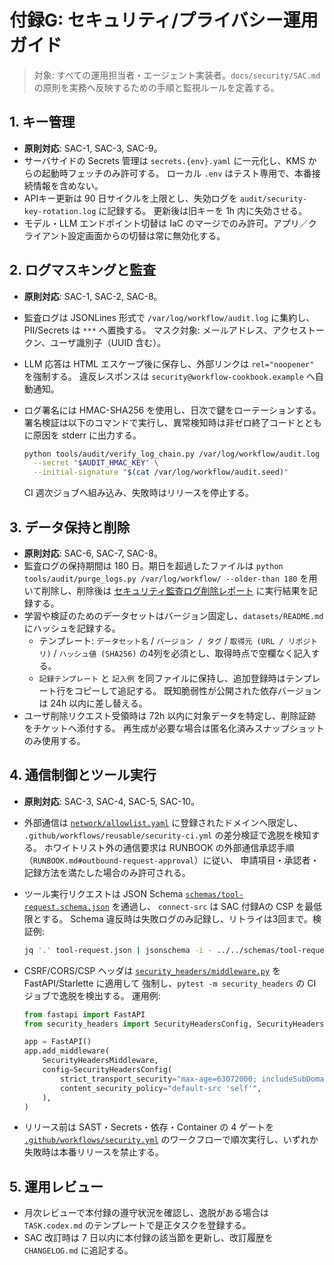 # 付録G: セキュリティ/プライバシー運用ガイド

> 対象: すべての運用担当者・エージェント実装者。`docs/security/SAC.md` の原則を実務へ反映するための手順と監視ルールを定義する。

## 1. キー管理

- **原則対応**: SAC-1, SAC-3, SAC-9。
- サーバサイドの Secrets 管理は `secrets.{env}.yaml` に一元化し、KMS からの起動時フェッチのみ許可する。
  ローカル `.env` はテスト専用で、本番接続情報を含めない。
- APIキー更新は 90 日サイクルを上限とし、失効ログを `audit/security-key-rotation.log` に記録する。
  更新後は旧キーを 1h 内に失効させる。
- モデル・LLM エンドポイント切替は IaC のマージでのみ許可。アプリ／クライアント設定画面からの切替は常に無効化する。

## 2. ログマスキングと監査

- **原則対応**: SAC-1, SAC-2, SAC-8。
- 監査ログは JSONLines 形式で `/var/log/workflow/audit.log` に集約し、PII/Secrets は `***` へ置換する。
  マスク対象: メールアドレス、アクセストークン、ユーザ識別子（UUID 含む）。
- LLM 応答は HTML エスケープ後に保存し、外部リンクは `rel="noopener"` を強制する。
  違反レスポンスは `security@workflow-cookbook.example` へ自動通知。
- ログ署名には HMAC-SHA256 を使用し、日次で鍵をローテーションする。
  署名検証は以下のコマンドで実行し、異常検知時は非ゼロ終了コードとともに原因を stderr に出力する。

  ```bash
  python tools/audit/verify_log_chain.py /var/log/workflow/audit.log \
    --secret "$AUDIT_HMAC_KEY" \
    --initial-signature "$(cat /var/log/workflow/audit.seed)"
  ```

  CI 週次ジョブへ組み込み、失敗時はリリースを停止する。

## 3. データ保持と削除

- **原則対応**: SAC-6, SAC-7, SAC-8。
- 監査ログの保持期間は 180 日。期日を超過したファイルは
  `python tools/audit/purge_logs.py /var/log/workflow/ --older-than 180`
  を用いて削除し、削除後は
  [セキュリティ監査ログ削除レポート](../reports/security-retention.md)
  に実行結果を記録する。
- 学習や検証のためのデータセットはバージョン固定し、`datasets/README.md` にハッシュを記録する。
  - テンプレート: `データセット名` / `バージョン / タグ` /
    `取得元 (URL / リポジトリ)` / `ハッシュ値 (SHA256)` の4列を必須とし、取得時点で空欄なく記入する。
  - `記録テンプレート` と `記入例` を同ファイルに保持し、追加登録時はテンプレート行をコピーして追記する。
    既知脆弱性が公開された依存バージョンは 24h 以内に差し替える。
- ユーザ削除リクエスト受領時は 72h 以内に対象データを特定し、削除証跡をチケットへ添付する。
  再生成が必要な場合は匿名化済みスナップショットのみ使用する。

## 4. 通信制御とツール実行

- **原則対応**: SAC-3, SAC-4, SAC-5, SAC-10。
- 外部通信は [`network/allowlist.yaml`](../../network/allowlist.yaml) に登録されたドメインへ限定し、
  `.github/workflows/reusable/security-ci.yml` の差分検証で逸脱を検知する。
  ホワイトリスト外の通信要求は RUNBOOK の外部通信承認手順（`RUNBOOK.md#outbound-request-approval`）に従い、
  申請項目・承認者・記録方法を満たした場合のみ許可される。
- ツール実行リクエストは JSON Schema [`schemas/tool-request.schema.json`](../../schemas/tool-request.schema.json) を通過し、
  `connect-src` は SAC 付録Aの CSP を最低限とする。
  Schema 違反時は失敗ログのみ記録し、リトライは3回まで。検証例:

  ```bash
  jq '.' tool-request.json | jsonschema -i - ../../schemas/tool-request.schema.json
  ```

- CSRF/CORS/CSP ヘッダは [`security_headers/middleware.py`](../../security_headers/middleware.py) を FastAPI/Starlette に適用して
  強制し、`pytest -m security_headers` の CI ジョブで逸脱を検出する。
  運用例:

  ```python
  from fastapi import FastAPI
  from security_headers import SecurityHeadersConfig, SecurityHeadersMiddleware

  app = FastAPI()
  app.add_middleware(
      SecurityHeadersMiddleware,
      config=SecurityHeadersConfig(
          strict_transport_security="max-age=63072000; includeSubDomains",
          content_security_policy="default-src 'self'",
      ),
  )
  ```

- リリース前は SAST・Secrets・依存・Container の 4 ゲートを [`.github/workflows/security.yml`](../../.github/workflows/security.yml) のワークフローで順次実行し、いずれか失敗時は本番リリースを禁止する。

## 5. 運用レビュー

- 月次レビューで本付録の遵守状況を確認し、逸脱がある場合は `TASK.codex.md` のテンプレートで是正タスクを登録する。
- SAC 改訂時は 7 日以内に本付録の該当節を更新し、改訂履歴を `CHANGELOG.md` に追記する。
